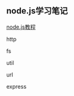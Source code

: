 ## node.js学习笔记

[node.js教程](http://www.runoob.com/nodejs/nodejs-tutorial.html)

http

fs

util

url 

express